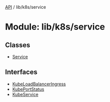 [API](../API.md) / lib/k8s/service

# Module: lib/k8s/service

## Classes

- [Service](../classes/lib_k8s_service.Service.md)

## Interfaces

- [KubeLoadBalancerIngress](../interfaces/lib_k8s_service.KubeLoadBalancerIngress.md)
- [KubePortStatus](../interfaces/lib_k8s_service.KubePortStatus.md)
- [KubeService](../interfaces/lib_k8s_service.KubeService.md)
